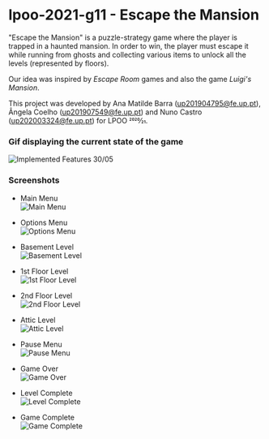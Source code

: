 # lpoo-2021-g11 - Escape the Mansion

"Escape the Mansion" is a puzzle-strategy game where the player is trapped in a haunted mansion.
In order to win, the player must escape it while running from ghosts and collecting various items to unlock
all the levels (represented by floors).

Our idea was inspired by *Escape Room* games and also the game *Luigi's Mansion*.

This project was developed by Ana Matilde Barra (up201904795@fe.up.pt), Ângela Coelho (up201907549@fe.up.pt) and Nuno Castro (up202003324@fe.up.pt) for LPOO 2020⁄21.

### Gif displaying the current state of the game
![Implemented Features 30/05](docs/images/gifs/impl_features30-05.gif "Implemented Features 30/05")

### Screenshots

- Main Menu    
  ![Main Menu](docs/images/screenshots/main_menu.png "Main Menu")

- Options Menu   
  ![Options Menu ](docs/images/screenshots/options_menu.png "Options Menu ")

- Basement Level    
  ![Basement Level](docs/images/screenshots/basement.png "Basement Level")

- 1st Floor Level   
  ![1st Floor Level](docs/images/screenshots/1stfloor.png "1st Floor Level")

- 2nd Floor Level   
  ![2nd Floor Level](docs/images/screenshots/2ndfloor.png "2nd Floor Level")

- Attic Level  
  ![Attic Level](docs/images/screenshots/attic.png "Attic Level")

- Pause Menu      
  ![Pause Menu](docs/images/screenshots/pause_menu.png "Pause Menu")

- Game Over      
  ![Game Over](docs/images/screenshots/game_over.png "Game Over")

- Level Complete  
  ![Level Complete](docs/images/screenshots/level_complete.png "Level Complete")

- Game Complete  
  ![Game Complete](docs/images/screenshots/game_complete.png "Game Complete")